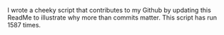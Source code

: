 I wrote a cheeky script that contributes to my Github by updating this ReadMe to illustrate why more than commits matter. This script has run 1587 times.